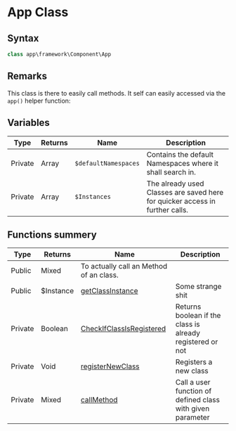 # App Class
## Syntax

```php
class app\framework\Component\App
```

## Remarks

This class is there to easily call methods. It self can easily accessed via the `app()` helper
function:

## Variables

| Type | Returns | Name | Description |
| --- | --- | --- | --- |
| Private | Array | `$defaultNamespaces` | Contains the default Namespaces where it shall search in. |
| Private | Array | `$Instances` | The already used Classes are saved here for quicker access in further calls. |

## Functions summery

| Type | Returns | Name | Description |
| --- | --- | --- | --- |
| Public | Mixed | To actually call an Method of an class. |
| Public | $Instance | [getClassInstance](methods/getClassInstance.md) | Some strange shit| 
| Private | Boolean | [CheckIfClassIsRegistered](methods/CheckIfClassIsRegistered.md) | Returns boolean if the class is already registered or not |
| Private | Void | [registerNewClass](methods/registerNewClass.md) | Registers a new class |
| Private | Mixed | [callMethod](methods/callMethod.md) | Call a user function of defined class with given parameter |
